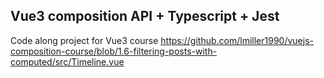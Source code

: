 ## Vue3 composition API + Typescript + Jest

Code along project for Vue3 course
https://github.com/lmiller1990/vuejs-composition-course/blob/1.6-filtering-posts-with-computed/src/Timeline.vue

